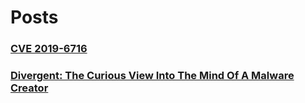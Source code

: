 # Posts
### [CVE 2019-6716](cve_2019-6716.md)
### [Divergent: The Curious View Into The Mind Of A Malware Creator](divergent_malware_analysis.md)

